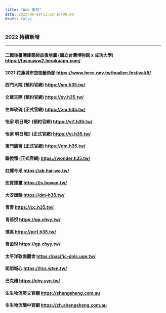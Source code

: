 ```yaml
---
title: "Web 案例"
date: 2022-06-09T11:28:10+08:00
draft: false
---
```


### 2022 持續新增
___
#### 二戰後臺灣建築師故事地圖 (國立台灣博物館 x 成功大學) https://tasmaww2.herokuapp.com/
#### 2021 花蓮城市空間藝術節 https://www.hccc.gov.tw/hualien.festival/#/
#### 西門大院 (預約官網) https://sm.h35.tw/
#### 文華天際 (預約官網) https://sv.h35.tw/
#### 左岸玫瑰 (正式官網) https://zm.h35.tw/
#### 怡家 明日城2 (預約官網) https://yj1.h35.tw/
#### 怡家 明日城2 (正式官網) https://yj.h35.tw/
#### 東門馥寓 (正式官網) https://dm.h35.tw/
#### 聯悅臻 (正式官網) https://wonder.h35.tw/
#### 虹耀今采 https://ab.hai-wo.tw/
#### 宏貿臻璽 https://js.howan.tw/
#### 大安謙韻 https://dm-h35.tw/
#### 青青 https://cc.h35.tw/
#### 青茵悅 https://gp.chyy.tw/
#### 璞真 https://pjr1.h35.tw/
#### 青茵悅 https://gp.chyy.tw/
#### 太平洋敦南麗舍 https://pacific-dnls.uge.tw/
#### 朗朗城心 https://llcs.wten.tw/
#### 巴克禮 https://chy.syn.tw/
#### 生生物流英文官網 https://shengsheng.com.au
#### 生生物流簡中官網 https://zh.shengsheng.com.au
